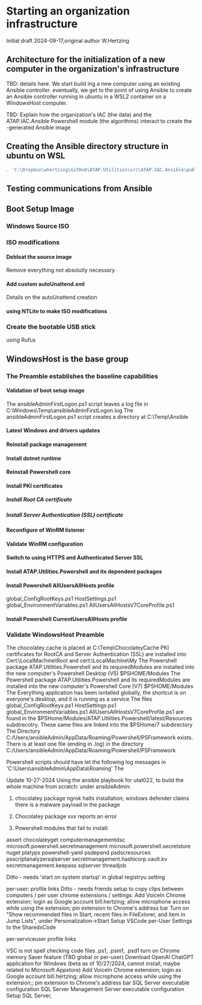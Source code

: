 # Starting an organization infrastructure

Initial draft 2024-09-17,original author W.Hertzing

## Architecture for the initialization of a new computer in the organization's infrastructure

TBD: details here. We start build ing a new computer using an existing Ansible controller. eventually, we get to the point of using Ansible to create an Ansible controller running in ubuntu in a WSL2 container on a WindowsHost computer.

TBD: Explain how the organization's IAC (the data) and the ATAP.IAC.Ansible Powershell module (the algorithms) interact to create the -generated Ansible image

## Creating the Ansible directory structure in ubuntu on WSL

```Powershell
. 'C:\Dropbox\whertzing\GitHub\ATAP.Utilities\src\ATAP.IAC.Ansible\public\Create-AnsibleDirectoryStructure.ps1'
```

## Testing communications from Ansible



## Boot Setup Image

### Windows Source ISO

### ISO modifications

#### Debloat the source image

Remove everything not absolutly necessary

#### Add custom autoUnattend.xml

Details on the autoUnattend creation

#### using NTLite to make ISO modifications

### Create the bootable USB stick

using Rufus

## WindowsHost is the base group

### The Preamble establishes the baseline capabilities

#### Validation of boot setup image

The ansibleAdminFirstLogon.ps1 script leaves a log file in C:\Windows\Temp\ansibleAdminFirstLogon.log
The ansibleAdminFirstLogon.ps1 script creates a directory at C:\Temp\Ansible

#### Latest Windows and drivers updates

#### Reinstall package management

#### Install dotnet runtime

#### Reinstall Powershell core

#### Install PKI certificates

##### Install Root CA certificate

##### Install Server Authentication (SSL) certificate

#### Reconfigure of WinRM listener

#### Validate WinRM configuration

#### Switch to using HTTPS and Authenticated Server SSL

#### Install ATAP.Utilities.Powershell and its dependent packages

#### Install Powershell AllUsersAllHosts profile

global_ConfigRootKeys.ps1
HostSettings.ps1
global_EnvironmentVariables.ps1
AllUsersAllHostsV7CoreProfile.ps1

#### Install Powershell CurrentUsersAllHosts profile

### Validate WindowsHost Preamble

The chocolatey cache is placed at C:\Temp\ChocolateyCache
PKI certificates for RootCA and Server Authentication (SSL) are installed into Cert:\LocalMachine\Root and cert:\LocalMachine\My
The Powershell package ATAP.Utilities.Powershell and its requiredModules are installed into the new computer's Powershell Desktop (V5) $PSHOME/Modules
The Powershell package ATAP.Utilities.Powershell and its requiredModules are installed into the new computer's Powershell Core (V7) $PSHOME/Modules
The Everything application has been isntalled globally, the shortcut is on everyone's desktop, and it is running as a service
The files
  global_ConfigRootKeys.ps1
  HostSettings.ps1
  global_EnvironmentVariables.ps1
  AllUsersAllHostsV7CoreProfile.ps1
 are found in the $PSHome/Modules/ATAP.Utilities.Powershell/latest/Resources subdirecotry.
These same files are linked into the $PSHome/7 subdirectory
The Directory C:/Users/ansibleAdmin/AppData/Roaming/Powershell/PSFramework exists.
There is at least one file (ending in .log) in the directory C:/Users/ansibleAdmin/AppData/Roaming/Powershell/PSFramework



Powershell scripts should have let the following log messages in 'C:\Users\ansibleAdmin\AppData\Roaming'
The



Update 10-27-2024
Using the ansible playbook for utat022, to build the whole machine from scratch:
under ansibleAdmin:

1) chocolatey package ngrok halts installation; windows defender claims there is a malware payload in the package

2) Chocolatey package xxx reports an error

3) Powershell modules that fail to install:

assert
chocolateyget
computermanagementdsc
microsoft.powershell.secretmanagement
microsoft.powershell.secretstore
nuget
platyps
powershell-yaml
psdepend
psdscresources
psscriptanalyzersqlserver
secretmanagement.hashicorp.vault.kv
secretmanagement.keepass
sqlserver
threadjob

Ditto - needs 'start on system startup' in global registryu setting

per-user:
profile links
Ditto - needs friends setup to copy clips between computers / per user
chrome extensions / settings:
  Add VoiceIn Chrome extension; login as Google account bill.hertzing; allow microphone access while using the extension; pin extension to Chrome's address bar
Turn on "Show recommended files in Start, recent files in FileExlorer, and item in Jump Lists", under Personalization->Start
Setup VSCode per-User Settings to the SharedxCode

per-serviceuser
profile links

VSC is not spell checking code files .ps1, .psm1, .psd1
turn on Chrome memory Saver feature (TBD global or per-user)
Download OpenAI ChatGPT application for Windows (beta as of 10/27/2024, cannot install, maybe related to Microsoft Appstore)
Add VoiceIn Chrome extension; login as Google account bill.hertzing; allow microphone access while using the extension;; pin extension to Chrome's address bar
SQL Server executable configuration
SQL Server Management Server executable configuration
Setup SQL Server,



